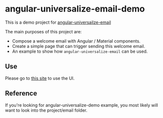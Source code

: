 # angular-universalize-email-demo

This is a demo project for [angular-universailze-email](https://github.com/sohoffice/angular-universalize-email)

The main purposes of this project are:

- Compose a welcome email with Angular / Material components.
- Create a simple page that can trigger sending this welcome email.
- An example to show how `angular-universalize-email` can be used.

## Use

Please go to [this site](https://sohoffice.github.io/angular-universalize-email-demo/home) to use the UI.

## Reference

If you're looking for angular-universalize-demo example, you most likely will want to look into the project/email folder.
